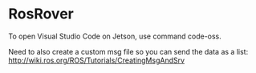 # RosRover
To open Visual Studio Code on Jetson, use command code-oss.

Need to also create a custom msg file so you can send the data as a list: http://wiki.ros.org/ROS/Tutorials/CreatingMsgAndSrv

